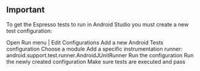 
Important
--------
To get the Espresso tests to run in Android Studio you must create a new test configuration:

Open Run menu | Edit Configurations
Add a new Android Tests configuration
Choose a module
Add a specific instrumentation runner:
android.support.test.runner.AndroidJUnitRunner
Run the configuration
Run the newly created configuration Make sure tests are executed and pass
